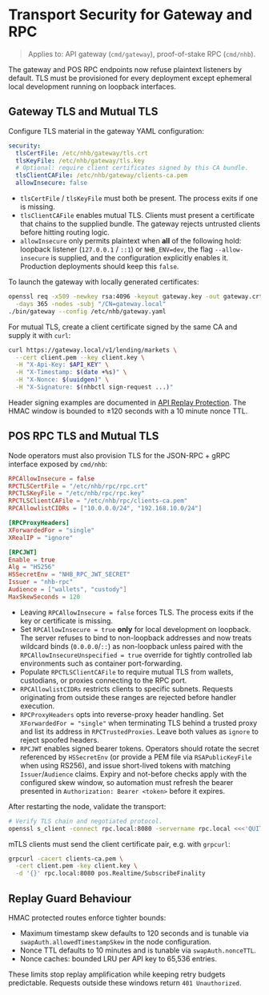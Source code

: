 # Transport Security for Gateway and RPC

> Applies to: API gateway (`cmd/gateway`), proof-of-stake RPC (`cmd/nhb`).

The gateway and POS RPC endpoints now refuse plaintext listeners by default. TLS
must be provisioned for every deployment except ephemeral local development
running on loopback interfaces.

## Gateway TLS and Mutual TLS

Configure TLS material in the gateway YAML configuration:

```yaml
security:
  tlsCertFile: /etc/nhb/gateway/tls.crt
  tlsKeyFile: /etc/nhb/gateway/tls.key
  # Optional: require client certificates signed by this CA bundle.
  tlsClientCAFile: /etc/nhb/gateway/clients-ca.pem
  allowInsecure: false
```

* `tlsCertFile` / `tlsKeyFile` must both be present. The process exits if one is
  missing.
* `tlsClientCAFile` enables mutual TLS. Clients must present a certificate that
  chains to the supplied bundle. The gateway rejects untrusted clients before
  hitting routing logic.
* `allowInsecure` only permits plaintext when **all** of the following hold:
  loopback listener (`127.0.0.1` / `::1`) or `NHB_ENV=dev`, the flag
  `--allow-insecure` is supplied, and the configuration explicitly enables it.
  Production deployments should keep this `false`.

To launch the gateway with locally generated certificates:

```bash
openssl req -x509 -newkey rsa:4096 -keyout gateway.key -out gateway.crt \
  -days 365 -nodes -subj "/CN=gateway.local"
./bin/gateway --config /etc/nhb/gateway.yaml
```

For mutual TLS, create a client certificate signed by the same CA and supply it
with `curl`:

```bash
curl https://gateway.local/v1/lending/markets \
  --cert client.pem --key client.key \
  -H "X-Api-Key: $API_KEY" \
  -H "X-Timestamp: $(date +%s)" \
  -H "X-Nonce: $(uuidgen)" \
  -H "X-Signature: $(nhbctl sign-request ...)"
```

Header signing examples are documented in [API Replay Protection](./api-auth.md).
The HMAC window is bounded to ±120 seconds with a 10 minute nonce TTL.

## POS RPC TLS and Mutual TLS

Node operators must also provision TLS for the JSON-RPC + gRPC interface exposed
by `cmd/nhb`:

```toml
RPCAllowInsecure = false
RPCTLSCertFile = "/etc/nhb/rpc/rpc.crt"
RPCTLSKeyFile = "/etc/nhb/rpc/rpc.key"
RPCTLSClientCAFile = "/etc/nhb/rpc/clients-ca.pem"
RPCAllowlistCIDRs = ["10.0.0.0/24", "192.168.10.0/24"]

[RPCProxyHeaders]
XForwardedFor = "single"
XRealIP = "ignore"

[RPCJWT]
Enable = true
Alg = "HS256"
HSSecretEnv = "NHB_RPC_JWT_SECRET"
Issuer = "nhb-rpc"
Audience = ["wallets", "custody"]
MaxSkewSeconds = 120
```

* Leaving `RPCAllowInsecure = false` forces TLS. The process exits if the key or
  certificate is missing.
* Set `RPCAllowInsecure = true` **only** for local development on loopback. The
  server refuses to bind to non-loopback addresses and now treats wildcard binds
  (`0.0.0.0`/`::`) as non-loopback unless paired with the
  `RPCAllowInsecureUnspecified = true` override for tightly controlled lab
  environments such as container port-forwarding.
* Populate `RPCTLSClientCAFile` to require mutual TLS from wallets, custodians,
  or proxies connecting to the RPC port.
* `RPCAllowlistCIDRs` restricts clients to specific subnets. Requests originating
  from outside these ranges are rejected before handler execution.
* `RPCProxyHeaders` opts into reverse-proxy header handling. Set
  `XForwardedFor = "single"` when terminating TLS behind a trusted proxy and list
  its address in `RPCTrustedProxies`. Leave both values as `ignore` to reject
  spoofed headers.
* `RPCJWT` enables signed bearer tokens. Operators should rotate the secret
  referenced by `HSSecretEnv` (or provide a PEM file via `RSAPublicKeyFile` when
  using RS256), and issue short-lived tokens with matching `Issuer`/`Audience`
  claims. Expiry and not-before checks apply with the configured skew window, so
  automation must refresh the bearer presented in `Authorization: Bearer <token>`
  before it expires.

After restarting the node, validate the transport:

```bash
# Verify TLS chain and negotiated protocol.
openssl s_client -connect rpc.local:8080 -servername rpc.local <<<'QUIT'
```

mTLS clients must send the client certificate pair, e.g. with `grpcurl`:

```bash
grpcurl -cacert clients-ca.pem \
  -cert client.pem -key client.key \
  -d '{}' rpc.local:8080 pos.Realtime/SubscribeFinality
```

## Replay Guard Behaviour

HMAC protected routes enforce tighter bounds:

* Maximum timestamp skew defaults to 120 seconds and is tunable via
  `swapAuth.allowedTimestampSkew` in the node configuration.
* Nonce TTL defaults to 10 minutes and is tunable via `swapAuth.nonceTTL`.
* Nonce caches: bounded LRU per API key to 65,536 entries.

These limits stop replay amplification while keeping retry budgets predictable.
Requests outside these windows return `401 Unauthorized`.
